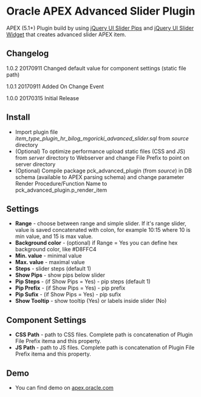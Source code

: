 # Oracle APEX Advanced Slider Plugin

APEX (5.1+) Plugin build by using [jQuery UI Slider Pips](https://github.com/simeydotme/jQuery-ui-Slider-Pips) and [jQuery UI Slider Widget](http://api.jqueryui.com/slider/) that creates advanced slider APEX item. 

## Changelog

1.0.2 20170911 Changed default value for component settings (static file path)

1.0.1 20170911 Added On Change Event

1.0.0 20170315 Initial Release

## Install
- Import plugin file *item_type_plugin_hr_bilog_mgoricki_advanced_slider.sql* from *source* directory 
- (Optional) To optimize performance upload static files (CSS and JS) from *server* directory to Webserver and change File Prefix to point on server directory
- (Optional) Compile package pck_advanced_plugin (from *source*) in DB schema (available to APEX parsing schema) and change parameter Render Procedure/Function Name
to pck_advanced_plugin.p_render_item

## Settings
- **Range** - choose between range and simple slider. If it's range slider, value is saved concatenated with colon, for example 10:15 where 10 is min value, and 15 is max value.
- **Background color** - (optional) if Range = Yes you can define hex background color, like #D8FFC4
- **Min. value** - minimal value
- **Max. value** - maximal value
- **Steps** - slider steps (default 1)
- **Show Pips** - show pips below slider
- **Pip Steps** - (if Show Pips = Yes) - pip steps (default 1)
- **Pip Prefix** - (if Show Pips = Yes) - pip prefix 
- **Pip Sufix** - (if Show Pips = Yes) - pip sufix
- **Show Tooltip** - show tooltip (Yes) or labels inside slider (No)

## Component Settings
- **CSS Path** - path to CSS files. Complete path is concatenation of Plugin File Prefix itema and this property.
- **JS Path** - path to JS files. Complete path is concatenation of Plugin File Prefix itema and this property.

## Demo
- You can find demo on [apex.oracle.com](http://apex.oracle.com/pls/apex/f?p=apexbyg:advancedslider)
